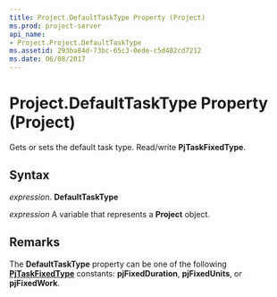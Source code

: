 ```yaml
---
title: Project.DefaultTaskType Property (Project)
ms.prod: project-server
api_name:
- Project.Project.DefaultTaskType
ms.assetid: 293ba84d-73bc-65c3-0ede-c5d402cd7212
ms.date: 06/08/2017
---
```



# Project.DefaultTaskType Property (Project)

Gets or sets the default task type. Read/write **PjTaskFixedType**.


## Syntax

 _expression_. **DefaultTaskType**

 _expression_ A variable that represents a **Project** object.


## Remarks

The **DefaultTaskType** property can be one of the following **[PjTaskFixedType](pjtaskfixedtype-enumeration-project.md)** constants: **pjFixedDuration**, **pjFixedUnits**, or **pjFixedWork**.


